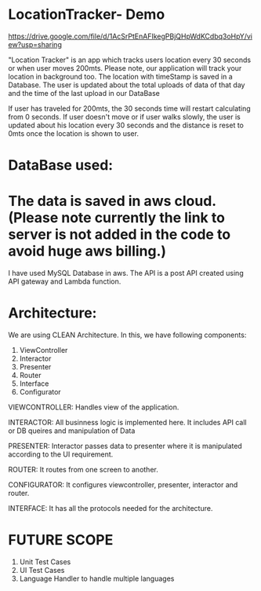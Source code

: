 # LocationTracker- Demo
https://drive.google.com/file/d/1AcSrPtEnAFIkegPBjQHpWdKCdbq3oHpY/view?usp=sharing

"Location Tracker" is an app which tracks users location every 30 seconds or when user moves 200mts. 
 Please note, our application will track your location in background too.
 The location with timeStamp is saved in a Database.
 The user is updated about the total uploads of data of that day and the time of the last upload in our DataBase 
 
 If user has traveled for 200mts, the 30 seconds time will restart calculating from 0 seconds.
 If user doesn't move or if user walks slowly, the user is updated about his location every 30 seconds and the distance is reset to 0mts once the location is shown to user.
 
 # DataBase used:
# The data is saved in aws cloud. (Please note currently the link to server is not added in the code to avoid huge aws billing.)
I have used MySQL Database in aws. The API is a post API created using API gateway and Lambda function.

# Architecture:
We are using CLEAN Architecture. In this, we have following components:
1. ViewController
2. Interactor
3. Presenter
4. Router
5. Interface
6. Configurator

VIEWCONTROLLER:
Handles view of the application. 

INTERACTOR:
All businness logic is implemented here. It includes API call or DB queires and manipulation of Data

PRESENTER:
Interactor passes data to presenter where it is manipulated according to the UI requirement.

ROUTER:
It routes from one screen to another.

CONFIGURATOR:
It configures viewcontroller, presenter, interactor and router.

INTERFACE:
It has all the protocols needed for the architecture.

# FUTURE SCOPE
1. Unit Test Cases
2. UI Test Cases
3. Language Handler to handle multiple languages


